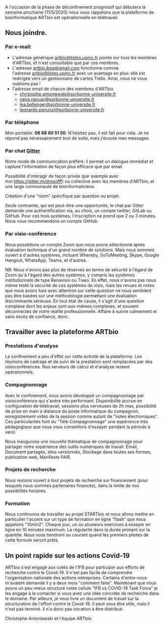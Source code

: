 A l'occasion de la phase de déconfinement progressif qui débutera la semaine prochaine (11/5/2020)
nous vous rappelons que la plateforme de bioinformatique ARTbio est opérationnelle en télétravail.

## Nous joindre.

### Par e-mail:
- L'adresse générique artbio@listes.upmc.fr pointe sur tous les membres d'ARTbio, et n'est consultable que par ces membres.
- L'adresse artbio.ibps@gmail.com fonctionne comme l'adresse artbio@listes.upmc.fr avec un avantage en plus: elle est redirigée
  vers un gestionnaire de cartes Trello. Ainsi, nous ne vous oublions pas !
- l'adresse email de chacun des membres d'ARTbio
  - christophe.antoniewski@sorbonne-universite.fr
  - naira.naouar@sorbonne-universite.fr
  - lea.bellenger@sorbonne-universite.fr
  - leonardo.panunzi@sorbonne-universite.fr
### Par téléphone
Mon portable: **06 68 60 51 50**. N'hésitez pas, il est fait pour cela. Je ne répond pas nécessairement tout de suite, mais j'écoute mes messages.

### Par chat [Gitter](https://gitter.im/ARTbio/Hotline)
Notre mode de communication préféré: il permet un dialogue immédiat et capture l'information de façon plus efficace que par email

Possibilité d'interagir de façon privée (par exemple avec moi https://gitter.im/drosofff) ou collective avec les membres d'ARTbio,
et une large communauté de bioinformaticiens.

Création d'une "room" spécifique par question ou projet.

Seule contrainte, qui est peut-être une opportunité, le chat par Gitter demande une authentification via, au choix,
un compte twitter, GitLab ou GitHub. Pour ces trois systèmes, l'inscription ne prend que 2 ou 3 minutes. Nous vous recommandons
un compte GitHub.
### Par visio-conférence
Nous possédons un compte Zoom que nous avons sélectionné après évaluation technique d'un grand nombre de solutions.
Mais nous sommes ouvert à d'autres systèmes, incluant Whereby, GoToMeeting, Skype, Google Hangout, WhatsApp, Teams, et d'autres.

NB: Nous n'avons pas plus de réserves en terme de sécurité à l'égard de Zoom qu'à l'égard des autres systèmes,
y compris les systèmes institutionnels de type Renavisio ou Tixeo. En effet, nous n'avons pas nous même testé
la sécurité de ces systèmes de visio, mais les revues et notes que nous avons lues avec attention sur cette
question ne nous semblent pas être basées sur une méthodologie permettant une évaluation discriminante sérieuse.
En tout état de cause, il s'agit d'une question complexe dont les enjeux sont eux-mêmes complexes, et souvent
déconnectés de notre réalité professionnelle. Affaire à suivre calmement et sans excès de confiance, donc.

## Travailler avec la plateforme ARTbio

### Prestations d'analyse
Le confinement a peu d'effet sur cette activité de la plateforme. Les réunions de cadrage et de suivi de la prestation sont
remplacées par des visioconférences. Nos serveurs de calcul et d'analyse restent opérationnels.

### Compagnonnage
Avec le confinement, nous avons développé un compagnonnage par visioconférence qui s'avère très performant.
Disponibilité accrue en configuration de télétravail, sessions plus nerveuses de 2h max, possibilité de prise
en main à distance du poste informatique du compagnon, enregistrement vidéo de la session comme autant de "notes électroniques".
Ces particularités font du "Télé-Compagnonnage" une expérience très pédagogique que nous vous conseillons d'essayer
pendant la période à venir.

Nous inaugurons une nouvelle thématique de compagnonnage pour partager notre expérience des outils numériques de travail.
Email, Document partagés, silos versionnés, Stockage dans toutes ses formes, publication web, Manifeste FAIR.

### Projets de recherche
Nous restons ouvert à tout projets de recherche sur financement (pour lesquels nous sommes partenaires financés),
dans la limite de nos possibilités horaires.

### Formation
Nous continuons de travailler au projet STARTbio et nous allons mettre en particulier l'accent sur un type
de formation en ligne "flash" que nous appelons "10min2". Chaque jour, un ou plusieurs exercices à essayer en ligne
en 10 minutes maximum. La régularité dans la durée primant sur la quantité.
Nous vous tiendront au courant quand les premiers pilotes de cette formule seront prêts.

## Un point rapide sur les actions Covid-19
ARTbio s'est engagé aux cotés de l'IFB pour participer aux efforts de recherche contre le Covid-19.
Il n'est pas facile de comprendre l'organisation nationale des actions entreprises.
Certains d'entre-vous m'avaient demandé il y a deux mois "comment faire". Maintenant que nous avons un
peu mieux structuré notre cellule "IFB vs COVID-19 Task Force" je les engage à la contacter
si vous avez une idée concrète de recherche dans le domaine.
Par ailleurs, je vous livre un document de travail sur la structuration de l'effort contre le Covid-19.
Il peut vous être utile, mais il n'est pas terminé. Il n'a donc pas vocation à être distribué.


Christophe Antoniewski et l'équipe ARTbio
